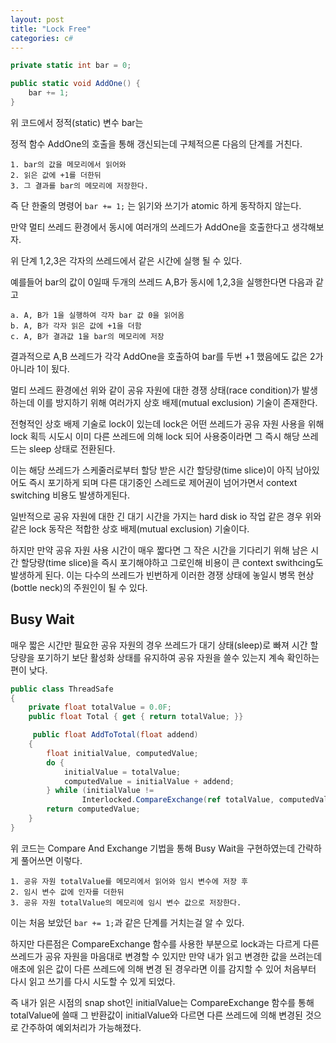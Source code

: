 ```yaml
---
layout: post
title: "Lock Free"
categories: c#
---
```


```c#
private static int bar = 0;

public static void AddOne() {
    bar += 1;
}
```

위 코드에서 정적(static) 변수 bar는 

정적 함수 AddOne의 호출을 통해 갱신되는데 구체적으론 다음의 단계를 거친다.

```
1. bar의 값을 메모리에서 읽어와
2. 읽은 값에 +1를 더한뒤
3. 그 결과를 bar의 메모리에 저장한다.
```

<!-- begin_excerpt -->

즉 단 한줄의 명령어 `bar += 1;` 는 읽기와 쓰기가 atomic 하게 동작하지 않는다.

<!-- end_excerpt -->

만약 멀티 쓰레드 환경에서 동시에 여러개의 쓰레드가 AddOne을 호출한다고 생각해보자.

위 단계 1,2,3은 각자의 쓰레드에서 같은 시간에 실행 될 수 있다.

예를들어 bar의 값이 0일때 두개의 쓰레드 A,B가 동시에 1,2,3을 실행한다면 다음과 같고

```
a. A, B가 1을 실행하여 각자 bar 값 0을 읽어옴
b. A, B가 각자 읽은 값에 +1을 더함
c. A, B가 결과값 1을 bar의 메모리에 저장
```

결과적으로 A,B 쓰레드가 각각 AddOne을 호출하여 bar를 두번 +1 했음에도 값은 2가 아니라 1이 됬다.

멀티 쓰레드 환경에선 위와 같이 공유 자원에 대한 경쟁 상태(race condition)가 발생하는데 이를 방지하기 위해 여러가지 상호 배제(mutual exclusion) 기술이 존재한다. 

전형적인 상호 배제 기술로 lock이 있는데 lock은 어떤 쓰레드가 공유 자원 사용을 위해 lock 획득 시도시 이미 다른 쓰레드에 의해 lock 되어 사용중이라면 그 즉시 해당 쓰레드는 sleep 상태로 전환된다.

이는 해당 쓰레드가 스케줄러로부터 할당 받은 시간 할당량(time slice)이 아직 남아있어도 즉시 포기하게 되며 다른 대기중인 스레드로 제어권이 넘어가면서 context switching 비용도 발생하게된다.

일반적으로 공유 자원에 대한 긴 대기 시간을 가지는 hard disk io 작업 같은 경우 위와 같은 lock 동작은 적합한 상호 배제(mutual exclusion) 기술이다.

하지만 만약 공유 자원 사용 시간이 매우 짧다면 그 작은 시간을 기다리기 위해 남은 시간 할당량(time slice)을 즉시 포기해야하고 그로인해 비용이 큰 context swithcing도 발생하게 된다. 이는 다수의 쓰레드가 빈번하게 이러한 경쟁 상태에 놓일시 병목 현상(bottle neck)의 주원인이 될 수 있다.

## Busy Wait

매우 짧은 시간만 필요한 공유 자원의 경우 쓰레드가 대기 상태(sleep)로 빠져 시간 할당량을 포기하기 보단 활성화 상태를 유지하여 공유 자원을 쓸수 있는지 계속 확인하는 편이 낮다.

```c#
public class ThreadSafe
{
    private float totalValue = 0.0F;
    public float Total { get { return totalValue; }}

     public float AddToTotal(float addend)
    {
        float initialValue, computedValue;
        do {
            initialValue = totalValue;
            computedValue = initialValue + addend;
        } while (initialValue != 
                Interlocked.CompareExchange(ref totalValue, computedValue, initialValue));
        return computedValue;
    }
}
```

위 코드는 Compare And Exchange 기법을 통해 Busy Wait을 구현하였는데 간략하게 풀어쓰면 이렇다.

```
1. 공유 자원 totalValue를 메모리에서 읽어와 임시 변수에 저장 후
2. 임시 변수 값에 인자를 더한뒤
3. 공유 자원 totalValue의 메모리에 임시 변수 값으로 저장한다.
```

이는 처음 보았던 `bar += 1;`과 같은 단계를 거치는걸 알 수 있다. 

하지만 다른점은 CompareExchange 함수를 사용한 부분으로 lock과는 다르게 다른 쓰레드가 공유 자원을 마음대로 변경할 수 있지만 만약 내가 읽고 변경한 값을 쓰려는데 애초에 읽은 값이 다른 쓰레드에 의해 변경 된 경우라면 이를 감지할 수 있어 처음부터 다시 읽고 쓰기를 다시 시도할 수 있게 되었다.

즉 내가 읽은 시점의 snap shot인 initialValue는 CompareExchange 함수를 통해 totalValue에 쓸때 그 반환값이 initialValue와 다르면 다른 쓰레드에 의해 변경된 것으로 간주하여 예외처리가 가능해졌다.


